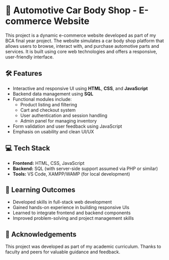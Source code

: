 # 🚗 Automotive Car Body Shop - E-commerce Website

This project is a dynamic e-commerce website developed as part of my BCA final year project. The website simulates a car body shop platform that allows users to browse, interact with, and purchase automotive parts and services. It is built using core web technologies and offers a responsive, user-friendly interface.

## 🛠️ Features

- Interactive and responsive UI using **HTML**, **CSS**, and **JavaScript**
- Backend data management using **SQL**
- Functional modules include:
  - Product listing and filtering
  - Cart and checkout system
  - User authentication and session handling
  - Admin panel for managing inventory
- Form validation and user feedback using JavaScript
- Emphasis on usability and clean UI/UX

## 💻 Tech Stack

- **Frontend:** HTML, CSS, JavaScript
- **Backend:** SQL (with server-side support assumed via PHP or similar)
- **Tools:** VS Code, XAMPP/WAMP (for local development)


## 🎯 Learning Outcomes

- Developed skills in full-stack web development
- Gained hands-on experience in building responsive UIs
- Learned to integrate frontend and backend components
- Improved problem-solving and project management skills

## 🙌 Acknowledgements

This project was developed as part of my academic curriculum. Thanks to faculty and peers for valuable guidance and feedback.

